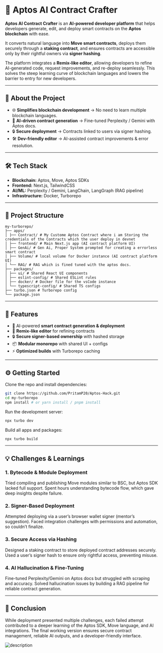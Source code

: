 # 🤖 Aptos AI Contract Crafter

**Aptos AI Contract Crafter** is an **AI-powered developer platform** that helps developers generate, edit, and deploy smart contracts on the **Aptos blockchain** with ease.

It converts natural language into **Move smart contracts**, deploys them securely through a **staking contract**, and ensures contracts are accessible only by their rightful owners via **signer hashing**.

The platform integrates a **Remix-like editor**, allowing developers to refine AI-generated code, request improvements, and re-deploy seamlessly. This solves the steep learning curve of blockchain languages and lowers the barrier to entry for new developers.

-----

## 📖 About the Project

  - 🌐 **Simplifies blockchain development** → No need to learn multiple blockchain languages.
  - 🤖 **AI-driven contract generation** → Fine-tuned Perplexity / Gemini with Aptos docs.
  - 🔒 **Secure deployment** → Contracts linked to users via signer hashing.
  - 🛠 **Dev-friendly editor** → AI-assisted contract improvements & error resolution.

-----

## 🛠 Tech Stack

  - **Blockchain:** Aptos, Move, Aptos SDKs
  - **Frontend:** Next.js, TailwindCSS
  - **AI/ML:** Perplexity / Gemini, LangChain, LangGraph (RAG pipeline)
  - **Infrastructure:** Docker, Turborepo

-----

## 📂 Project Structure

```
my-turborepo/
├── apps/
│ ├── Contract/ # My Custome Aptos Contract where i am Storing the credentials of the Contracts which the user deploy in devnet
│ ├── frontend/ # Main Next.js app (AI contract platform UI)
│ ├── GenAi/ # Gen Ai, Proper System prompted for creating a errorless smart contract
│ ├── Volume/ # local volume for Docker instance (AI contract platform UI)
│ └── RAG/ # RAG which is fined tuned with the aptos docs.
├── packages/
│ ├── ui/ # Shared React UI components
│ ├── eslint-config/ # Shared ESLint rules
│ ├── docker/ # Docker file for the vsCode instance
│ └── typescript-config/ # Shared TS configs
├── turbo.json # Turborepo config
└── package.json
```

-----

## 🚀 Features

  - 📝 AI-powered **smart contract generation & deployment**
  - 🔧 **Remix-like editor** for refining contracts
  - 🔒 **Secure signer-based ownership** with hashed storage
  - 📦 **Modular monorepo** with shared UI + configs
  - ⚡ **Optimized builds** with Turborepo caching

-----

## ⚙️ Getting Started

Clone the repo and install dependencies:

```sh
git clone https://github.com/PritamP20/Aptos-Hack.git
cd my-turborepo
npm install # or yarn install / pnpm install
```

Run the development server:

```sh
npx turbo dev
```

Build all apps and packages:

```sh
npx turbo build
```

-----

## 💡 Challenges & Learnings

### 1\. Bytecode & Module Deployment

Tried compiling and publishing Move modules similar to BSC, but Aptos SDK lacked full support.
Spent hours understanding bytecode flow, which gave deep insights despite failure.

### 2\. Signer-Based Deployment

Attempted deploying via a user’s browser wallet signer (mentor’s suggestion).
Faced integration challenges with permissions and automation, so couldn’t finalize.

### 3\. Secure Access via Hashing

Designed a staking contract to store deployed contract addresses securely.
Used a user’s signer hash to ensure only rightful access, preventing misuse.

### 4\. AI Hallucination & Fine-Tuning

Fine-tuned Perplexity/Gemini on Aptos docs but struggled with scraping and accuracy.
Solved hallucination issues by building a RAG pipeline for reliable contract generation.

-----

## 📌 Conclusion

While deployment presented multiple challenges, each failed attempt contributed to a deeper learning of the Aptos SDK, Move language, and AI integrations. The final working version ensures secure contract management, reliable AI outputs, and a developer-friendly interface.

![description](https://drive.google.com/file/d/1LJPe3S8uf2P4rlRNulSugMbrK8N7rquZ/view?usp=sharing)